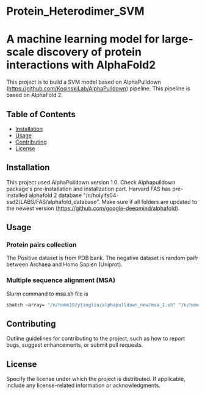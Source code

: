 # Protein_Heterodimer_SVM
# A machine learning model for large-scale discovery of protein interactions with AlphaFold2

This project is to build a SVM model based on AlphaPulldown (https://github.com/KosinskiLab/AlphaPulldown) pipeline. This pipeline is based on AlphaFold 2. 

## Table of Contents

- [Installation](#installation)
- [Usage](#usage)
- [Contributing](#contributing)
- [License](#license)

## Installation

This project used AlphaPulldown version 1.0.
Check Alphapulldown package's pre-installation and installzation part. Harvard FAS has pre-installed alphafold 2 database "/n/holylfs04-ssd2/LABS/FAS/alphafold_database". Make sure if all folders are updated to the newest version (https://github.com/google-deepmind/alphafold). 

## Usage

### Protein pairs collection

The Positive dataset is from PDB bank. The negative dataset is random paifr between Archaea and Homo Sapien (Uniprot). 

### Multiple sequence alignment (MSA)

Slurm command to <span style="background-color: #f0f0f0;">msa.sh</span> file is 
```bash
sbatch —array= "/n/home10/ytingliu/alphapulldown_new/msa_1.sh" "/n/home10/ytingliu/alphapulldown_new/6000_tn_last1000.fasta" "" "/n/holyscratch01/ramanathan_lab/yuting/outputs/msa”
```

## Contributing

Outline guidelines for contributing to the project, such as how to report bugs, suggest enhancements, or submit pull requests.

## License

Specify the license under which the project is distributed. If applicable, include any license-related information or acknowledgments.

